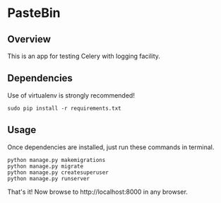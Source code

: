 # PasteBin

## Overview
This is an app for testing Celery with logging facility.

## Dependencies
Use of virtualenv is strongly recommended!

```sudo pip install -r requirements.txt```

## Usage

Once dependencies are installed, just run these commands in terminal.

```
python manage.py makemigrations
python manage.py migrate
python manage.py createsuperuser
python manage.py runserver
```

That's it! Now browse to http://localhost:8000 in any browser.